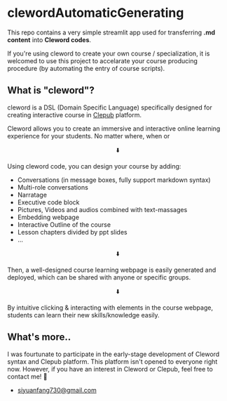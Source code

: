 # clewordAutomaticGenerating

This repo contains a very simple streamlit app used for transferring **.md content** into **Cleword codes**.

If you're using cleword to create your own course / specialization, it is welcomed to use this project to accelarate your course producing procedure (by automating the entry of course scripts).


## What is "cleword"?

cleword is a DSL (Domain Specific Language) specifically designed for creating interactive course in [Clepub](https://cleword.cn/center) platform.

Cleword allows you to create an immersive and interactive online learning experience for your students. No matter where, when or 

<p align="center">⬇️</p>

Using cleword code, you can design your course by adding:

- Conversations (in message boxes, fully support markdown syntax)
- Multi-role conversations
- Narratage
- Executive code block
- Pictures, Videos and audios combined with text-massages
- Embedding webpage
- Interactive Outline of the course
- Lesson chapters divided by ppt slides
- ...

<p align="center">⬇️</p>

Then, a well-designed course learning webpage is easily generated and deployed, which can be shared with anyone or specific groups.

<p align="center">⬇️</p>

By intuitive clicking & interacting with elements in the course webpage, students can learn their new skills/knowledge easily.

## What's more..

I was fourtunate to participate in the early-stage development of Cleword syntax and Clepub platform. This platform isn't opened to everyone right now. However, if you have an interest in Cleword or Clepub, feel free to contact me! 🙌

- siyuanfang730@gmail.com
